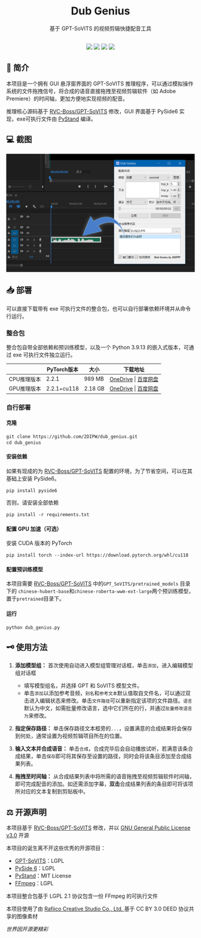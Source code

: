 <div class="title" align=center>
    <h1>Dub Genius</h1>
	<div>基于 GPT-SoVITS 的视频剪辑快捷配音工具</div>
    <br/>
    <p>
        <img src="https://img.shields.io/github/license/2DIPW/dub_genius">
    	<img src="https://img.shields.io/badge/python-3.9-blue">
        <img src="https://img.shields.io/badge/pyqt-6-g">
        <img src="https://img.shields.io/github/stars/2DIPW/dub_genius?style=social">
        
</div>

## 🚩 简介
本项目是一个拥有 GUI 悬浮窗界面的 GPT-SoVITS 推理程序，可以通过模拟操作系统的文件拖拽信号，将合成的语音直接拖拽至视频剪辑软件（如 Adobe Premiere）的时间轴，更加方便地实现视频的配音。

推理核心源码基于 [RVC-Boss/GPT-SoVITS](https://github.com/RVC-Boss/GPT-SoVITS) 修改，GUI 界面基于 PySide6 实现，exe可执行文件由 [PyStand](https://github.com/skywind3000/PyStand) 编译。

## 💻 截图
![Screenshot](img/screenshot.png)

## 📥 部署
可以直接下载带有 exe 可执行文件的整合包，也可以自行部署依赖环境并从命令行运行。
### 整合包
整合包自带全部依赖和预训练模型，以及一个 Python 3.9.13 的嵌入式版本，可通过 exe 可执行文件独立运行。

||PyTorch版本|大小|下载地址|
|-|-|-|-|
|CPU推理版本|2.2.1|989 MB|[OneDrive](https://1drv.ms/u/s!ApF_M_PJgMjabK4tbMUTw5nFt-g?e=C3O0JN) \| [百度网盘](https://pan.baidu.com/s/1sKlushysdxq1ce-IBHcJaw?pwd=nqwm)|
|GPU推理版本|2.2.1+cu118|2.18 GB|[OneDrive](https://1drv.ms/u/s!ApF_M_PJgMjabWCA4_s3fwxwi7M?e=nObvOo) \| [百度网盘](https://pan.baidu.com/s/1pR1gNF1TmIl_5kASQzEnJQ?pwd=nbqa)|
### 自行部署
#### 克隆
```shell
git clone https://github.com/2DIPW/dub_genius.git
cd dub_genius
```
#### 安装依赖
如果有现成的为 [RVC-Boss/GPT-SoVITS](https://github.com/RVC-Boss/GPT-SoVITS) 配置的环境，为了节省空间，可以在其基础上安装 PySide6。
```shell
pip install pyside6
```
否则，请安装全部依赖
```shell
pip install -r requirements.txt
```
#### 配置 GPU 加速（可选）
安装 CUDA 版本的 PyTorch
```shell
pip install torch --index-url https://download.pytorch.org/whl/cu118
```
#### 配置预训练模型
本项目需要 [RVC-Boss/GPT-SoVITS](https://github.com/RVC-Boss/GPT-SoVITS) 中的`GPT_SoVITS/pretrained_models` 目录下的 `chinese-hubert-base`和`chinese-roberta-wwm-ext-large`两个预训练模型，置于`pretrained`目录下。
#### 运行
```shell
python dub_genius.py
```
## 🗝 使用方法
1. **添加模型组：** 首次使用自动进入模型组管理对话框，单击`添加`，进入编辑模型组对话框
   * 填写模型组名，并选择 GPT 和 SoVITS 模型文件。
   * 单击`添加`以添加参考音频，`别名`和`参考文本`默认值取自文件名，可以通过双击进入编辑状态来修改。单击`文件路径`可以重新指定该项的文件路径。`语言`默认为中文，如需批量修改语言，选中它们所在的行，并通过`批量修改语言为`来修改。

2. **指定保存路径：** 单击保存路径文本框旁的`...`，设置满意的合成结果将会保存到何处，通常设置为视频剪辑项目所在的位置。
3. **输入文本并合成语音：** 单击`合成`，合成完毕后会自动播放试听，若满意该条合成结果，单击`保存`即可将其保存至设置的路径，同时会将该条目添加至合成结果列表。
4. **拖拽至时间轴：** 从合成结果列表中将所需的语音拖拽至视频剪辑软件时间轴，即可完成配音的添加。如还需添加字幕，**双击**合成结果列表的条目即可将该项所对应的文本复制到剪贴板中。


## ⚖ 开源声明
本项目基于 [RVC-Boss/GPT-SoVITS](https://github.com/RVC-Boss/GPT-SoVITS) 修改，并以 [GNU General Public License v3.0](https://github.com/2DIPW/GPT-SoVITS-RefAudio-Tester/blob/master/LICENSE) 开源

本项目的诞生离不开这些优秀的开源项目：
* [GPT-SoVITS](https://github.com/RVC-Boss/GPT-SoVITS)：LGPL
* [PySide 6](https://wiki.qt.io/Qt_for_Python)：LGPL
* [PyStand](https://github.com/skywind3000/PyStand)：MIT License
* [FFmpeg](https://ffmpeg.org/)：LGPL

本项目整合包基于 LGPL 2.1 协议包含一份 FFmpeg 的可执行文件

本项目使用了由 [Rafiico Creative Studio Co., Ltd. ](https://www.iconfinder.com/rafiico-creative) 基于 CC BY 3.0 DEED 协议共享的图像素材

*世界因开源更精彩*
